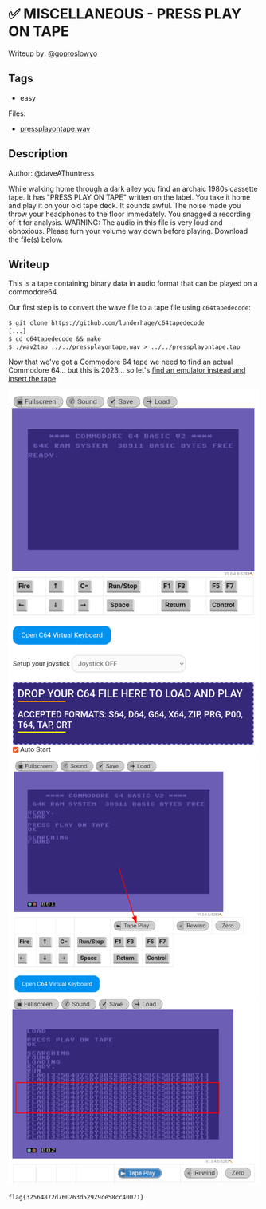 # ✅ MISCELLANEOUS - PRESS PLAY ON TAPE

Writeup by: [@goproslowyo](https://github.com/goproslowyo)

## Tags

- easy

Files:

- [pressplayontape.wav](./pressplayontape.wav)

## Description

Author: @daveAThuntress

While walking home through a dark alley you find an archaic 1980s cassette tape. It has "PRESS PLAY ON TAPE" written on the label.  You take it home and play it on your old tape deck. It sounds awful. The noise made you throw your headphones to the floor immedately. You snagged a recording of it for analysis.   WARNING: The audio in this file is very loud and obnoxious. Please turn your volume way down before playing.   Download the file(s) below.

## Writeup

This is a tape containing binary data in audio format that can be played on a commodore64.

Our first step is to convert the wave file to a tape file using `c64tapedecode`:

```shell
$ git clone https://github.com/lunderhage/c64tapedecode
[...]
$ cd c64tapedecode && make
$ ./wav2tap ../../pressplayontape.wav > ../../pressplayontape.tap
```

Now that we've got a Commodore 64 tape we need to find an actual Commodore 64... but this is 2023... so let's [find an emulator instead and insert the tape](https://c64online.com/c64-online-emulator/):

![Load the Tape into the Commodore 64](./play1.png)
![Play the Audio Tape](./play2.png)
![Get the Flag](./play3.png)

`flag{32564872d760263d52929ce58cc40071}`
